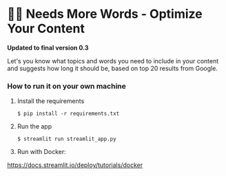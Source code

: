 # 🥣🔤 Needs More Words - Optimize Your Content

**Updated to final version 0.3**

Let's you know what topics and words you need to include in your content and suggests how long it should be, based on top 20 results from Google.

### How to run it on your own machine

1. Install the requirements

   ```
   $ pip install -r requirements.txt
   ```

2. Run the app

   ```
   $ streamlit run streamlit_app.py
   ```
3. Run with Docker:

https://docs.streamlit.io/deploy/tutorials/docker
